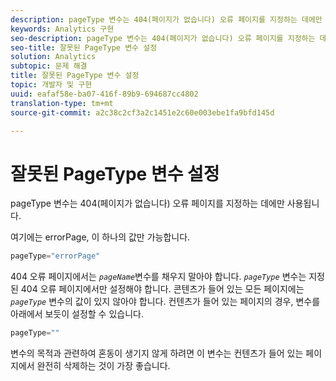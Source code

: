 ```yaml
---
description: pageType 변수는 404(페이지가 없습니다) 오류 페이지를 지정하는 데에만 사용됩니다.
keywords: Analytics 구현
seo-description: pageType 변수는 404(페이지가 없습니다) 오류 페이지를 지정하는 데에만 사용됩니다.
seo-title: 잘못된 PageType 변수 설정
solution: Analytics
subtopic: 문제 해결
title: 잘못된 PageType 변수 설정
topic: 개발자 및 구현
uuid: eafaf58e-ba07-416f-89b9-694687cc4802
translation-type: tm+mt
source-git-commit: a2c38c2cf3a2c1451e2c60e003ebe1fa9bfd145d

---
```



# 잘못된 PageType 변수 설정

pageType 변수는 404(페이지가 없습니다) 오류 페이지를 지정하는 데에만 사용됩니다.

여기에는 errorPage, 이 하나의 값만 가능합니다.

```js
pageType="errorPage"
```

404 오류 페이지에서는 *`pageName`*&#x200B;변수를 채우지 말아야 합니다. *`pageType`* 변수는 지정된 404 오류 페이지에서만 설정해야 합니다. 콘텐츠가 들어 있는 모든 페이지에는 *`pageType`* 변수의 값이 있지 않아야 합니다. 컨텐츠가 들어 있는 페이지의 경우, 변수를 아래에서 보듯이 설정할 수 있습니다.

```js
pageType=""
```

변수의 목적과 관련하여 혼동이 생기지 않게 하려면 이 변수는 컨텐츠가 들어 있는 페이지에서 완전히 삭제하는 것이 가장 좋습니다.
